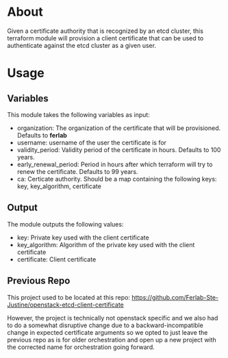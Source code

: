 # About

Given a certificate authority that is recognized by an etcd cluster, this terraform module will provision a client certificate that can be used to authenticate against the etcd cluster as a given user.

# Usage

## Variables

This module takes the following variables as input:

- organization: The organization of the certificate that will be provisioned. Defaults to **ferlab**
- username: username of the user the certificate is for
- validity_period: Validity period of the certificate in hours. Defaults to 100 years.
- early_renewal_period: Period in hours after which terraform will try to renew the certificate. Defaults to 99 years.
- ca: Certicate authority. Should be a map containing the following keys: key, key_algorithm, certificate

## Output

The module outputs the following values:

- key: Private key used with the client certificate
- key_algorithm: Algorithm of the private key used with the client certificate
- certificate: Client certificate

## Previous Repo

This project used to be located at this repo: https://github.com/Ferlab-Ste-Justine/openstack-etcd-client-certificate

However, the project is technically not openstack specific and we also had to do a somewhat disruptive change due to a backward-incompatible change in expected certificate arguments so we opted to just leave the previous repo as is for older orchestration and open up a new project with the corrected name for orchestration going forward.
